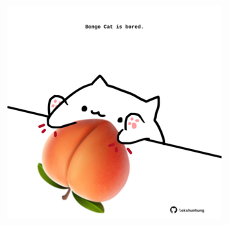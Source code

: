<!-- built at 01/08/2025, 16:00:45 UTC -->
<p align="center">
  <img width="500" height="500" src="./ReadmeImage.svg">
</p>
